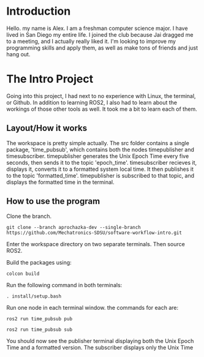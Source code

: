 # Introduction
Hello. my name is Alex. I am a freshman computer science major. I have lived in San Diego my entire life. I joined the club because Jai dragged me to a meeting, and I actually really liked it. I'm looking to improve my programming skills and apply them, as well as make tons of friends and just hang out.

# The Intro Project
Going into this project, I had next to no experience with Linux, the terminal, or Github. In addition to learning ROS2, I also had to learn about the workings of those other tools as well. It took me a bit to learn each of them.

## Layout/How it works
The workspace is pretty simple actually. The src folder contains a single package, 'time_pubsub', which contains both the nodes timepublisher and timesubscriber. timepublisher generates the Unix Epoch Time every five seconds, then sends it to the topic 'epoch_time'. timesubscriber recieves it, displays it, converts it to a formatted system local time. It then publishes it to the topic 'formatted_time'. timepublisher is subscribed to that topic, and displays the formatted time in the terminal.

## How to use the program
Clone the branch.
```
git clone --branch aprochazka-dev --single-branch https://github.com/Mechatronics-SDSU/software-workflow-intro.git
```
Enter the workspace directory on two separate terminals. Then source ROS2.

Build the packages using:
 ``` 
 colcon build
 ```
Run the following command in both terminals:
```
. install/setup.bash
```
Run one node in each terminal window. the commands for each are:
```
ros2 run time_pubsub pub
```
```
ros2 run time_pubsub sub
```
You should now see the publisher terminal displaying both the Unix Epoch Time and a formatted version. The subscriber displays only the Unix Time
